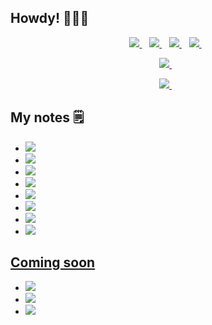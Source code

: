 ## Howdy! 🙋🏻‍♂️
<p align='center'>
   <a href="https://twitter.com/egorskikh" target="_blank">
    <img src="https://img.shields.io/badge/Twitter-1DA1F2?style=for-the-badge&logo=twitter&logoColor=white" />        
  </a>&nbsp;&nbsp;
   <a href="https://www.instagram.com/egorskikh/" target="_blank">
    <img src="https://img.shields.io/badge/Instagram-E4405F?style=for-the-badge&logo=instagram&logoColor=white" />        
  </a>&nbsp;&nbsp;
   <a href="https://t.me/egorskikh" target="_blank">
    <img src="https://img.shields.io/badge/Telegram-2CA5E0?style=for-the-badge&logo=telegram&logoColor=white" />        
  </a>&nbsp;&nbsp;
  <a href="https://www.linkedin.com/in/egorskikh" target="_blank">
    <img src="https://img.shields.io/badge/linkedin-%230077B5.svg?&style=for-the-badge&logo=linkedin&logoColor=white" />
  </a>&nbsp;&nbsp;
 <p align='center'>
</p>

<p align='center'> 
   <a href="https://egorskikh.ru/project.html" target="_blank">
   <img src="https://img.shields.io/badge/portfolio-ff69b4.svg?&style=for-the-badge&logo=&logoColor=white"/>
  </a>&nbsp;&nbsp;
 <p align='center'>     
</p>

<p align='center'>
    <a href='mailto: main@egorskikh.ru' target="_blank">
    <img src="https://img.shields.io/badge/mail-blueviolet.svg?&style=for-the-badge&logo=&logoColor=white"/>
  </a>&nbsp;&nbsp;
 <p align='center'>     
</p>
  
## My notes 🗒

- <a href='https://github.com/egorskikh/IOS-Data-Structures-and-Algorithms' target="_blank">
    <img src="https://img.shields.io/badge/swift-Data Structures && Algorithms-9cf"/>
   
- <a href='https://github.com/egorskikh/IOS-App-Architecture' target="_blank">
    <img src="https://img.shields.io/badge/swift-App Architecture-success"/>
   
- <a href='https://github.com/egorskikh/IOS-Design-Patterns' target="_blank">
    <img src="https://img.shields.io/badge/swift-Design Patterns-9cf"/> 
   
- <a href='https://github.com/egorskikh/IOS-TDD' target="_blank">
    <img src="https://img.shields.io/badge/swift-TDD-success"/>
   
- <a href='https://github.com/egorskikh/IOS-Concurrency' target="_blank">
    <img src="https://img.shields.io/badge/swift-Concurrency-9cf"/>
   
- <a href='https://github.com/egorskikh/IOS-CoreData' target="_blank">
    <img src="https://img.shields.io/badge/swift-Core Data-success"/>
   
- <a href='https://github.com/egorskikh/IOS-Animations' target="_blank">
    <img src="https://img.shields.io/badge/swift-Animations-9cf"/>
   
- <a href='https://github.com/egorskikh/IOS-PushNotifications' target="_blank">
    <img src="https://img.shields.io/badge/swift-Push Notifications-success"/>
   
## Coming soon
   
- <a href='https://github.com/egorskikh/IOS-RxSwift' target="_blank">
    <img src="https://img.shields.io/badge/swift-RxSwift-yellow"/>
   
- <a href='https://github.com/egorskikh/IOS-Machine-Learning' target="_blank">
    <img src="https://img.shields.io/badge/swift-Machine Learning-yellow"/>

- <a href='https://github.com/egorskikh/IOS-VAPOR' target="_blank">
    <img src="https://img.shields.io/badge/swift-VAPOR-yellow"/>


   



<!--

-->
